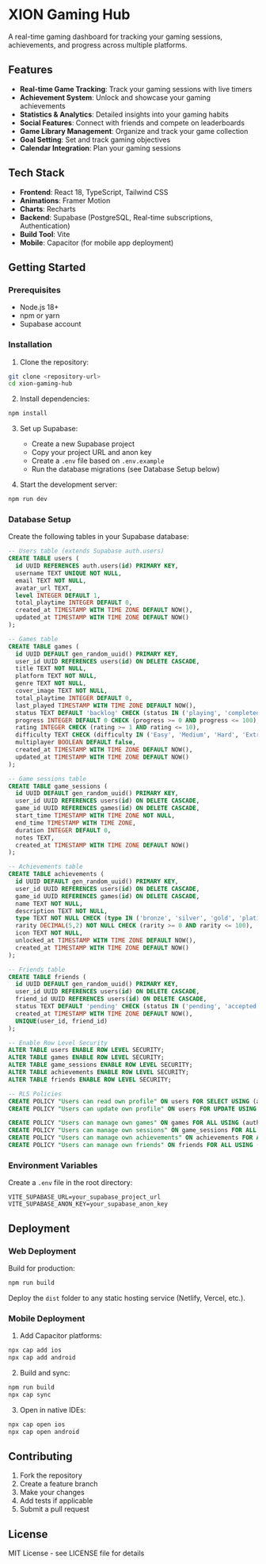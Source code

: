 # XION Gaming Hub

A real-time gaming dashboard for tracking your gaming sessions, achievements, and progress across multiple platforms.

## Features

- **Real-time Game Tracking**: Track your gaming sessions with live timers
- **Achievement System**: Unlock and showcase your gaming achievements
- **Statistics & Analytics**: Detailed insights into your gaming habits
- **Social Features**: Connect with friends and compete on leaderboards
- **Game Library Management**: Organize and track your game collection
- **Goal Setting**: Set and track gaming objectives
- **Calendar Integration**: Plan your gaming sessions

## Tech Stack

- **Frontend**: React 18, TypeScript, Tailwind CSS
- **Animations**: Framer Motion
- **Charts**: Recharts
- **Backend**: Supabase (PostgreSQL, Real-time subscriptions, Authentication)
- **Build Tool**: Vite
- **Mobile**: Capacitor (for mobile app deployment)

## Getting Started

### Prerequisites

- Node.js 18+ 
- npm or yarn
- Supabase account

### Installation

1. Clone the repository:
```bash
git clone <repository-url>
cd xion-gaming-hub
```

2. Install dependencies:
```bash
npm install
```

3. Set up Supabase:
   - Create a new Supabase project
   - Copy your project URL and anon key
   - Create a `.env` file based on `.env.example`
   - Run the database migrations (see Database Setup below)

4. Start the development server:
```bash
npm run dev
```

### Database Setup

Create the following tables in your Supabase database:

```sql
-- Users table (extends Supabase auth.users)
CREATE TABLE users (
  id UUID REFERENCES auth.users(id) PRIMARY KEY,
  username TEXT UNIQUE NOT NULL,
  email TEXT NOT NULL,
  avatar_url TEXT,
  level INTEGER DEFAULT 1,
  total_playtime INTEGER DEFAULT 0,
  created_at TIMESTAMP WITH TIME ZONE DEFAULT NOW(),
  updated_at TIMESTAMP WITH TIME ZONE DEFAULT NOW()
);

-- Games table
CREATE TABLE games (
  id UUID DEFAULT gen_random_uuid() PRIMARY KEY,
  user_id UUID REFERENCES users(id) ON DELETE CASCADE,
  title TEXT NOT NULL,
  platform TEXT NOT NULL,
  genre TEXT NOT NULL,
  cover_image TEXT NOT NULL,
  total_playtime INTEGER DEFAULT 0,
  last_played TIMESTAMP WITH TIME ZONE DEFAULT NOW(),
  status TEXT DEFAULT 'backlog' CHECK (status IN ('playing', 'completed', 'backlog', 'abandoned')),
  progress INTEGER DEFAULT 0 CHECK (progress >= 0 AND progress <= 100),
  rating INTEGER CHECK (rating >= 1 AND rating <= 10),
  difficulty TEXT CHECK (difficulty IN ('Easy', 'Medium', 'Hard', 'Extreme')),
  multiplayer BOOLEAN DEFAULT false,
  created_at TIMESTAMP WITH TIME ZONE DEFAULT NOW(),
  updated_at TIMESTAMP WITH TIME ZONE DEFAULT NOW()
);

-- Game sessions table
CREATE TABLE game_sessions (
  id UUID DEFAULT gen_random_uuid() PRIMARY KEY,
  user_id UUID REFERENCES users(id) ON DELETE CASCADE,
  game_id UUID REFERENCES games(id) ON DELETE CASCADE,
  start_time TIMESTAMP WITH TIME ZONE NOT NULL,
  end_time TIMESTAMP WITH TIME ZONE,
  duration INTEGER DEFAULT 0,
  notes TEXT,
  created_at TIMESTAMP WITH TIME ZONE DEFAULT NOW()
);

-- Achievements table
CREATE TABLE achievements (
  id UUID DEFAULT gen_random_uuid() PRIMARY KEY,
  user_id UUID REFERENCES users(id) ON DELETE CASCADE,
  game_id UUID REFERENCES games(id) ON DELETE CASCADE,
  name TEXT NOT NULL,
  description TEXT NOT NULL,
  type TEXT NOT NULL CHECK (type IN ('bronze', 'silver', 'gold', 'platinum')),
  rarity DECIMAL(5,2) NOT NULL CHECK (rarity >= 0 AND rarity <= 100),
  icon TEXT NOT NULL,
  unlocked_at TIMESTAMP WITH TIME ZONE DEFAULT NOW(),
  created_at TIMESTAMP WITH TIME ZONE DEFAULT NOW()
);

-- Friends table
CREATE TABLE friends (
  id UUID DEFAULT gen_random_uuid() PRIMARY KEY,
  user_id UUID REFERENCES users(id) ON DELETE CASCADE,
  friend_id UUID REFERENCES users(id) ON DELETE CASCADE,
  status TEXT DEFAULT 'pending' CHECK (status IN ('pending', 'accepted', 'blocked')),
  created_at TIMESTAMP WITH TIME ZONE DEFAULT NOW(),
  UNIQUE(user_id, friend_id)
);

-- Enable Row Level Security
ALTER TABLE users ENABLE ROW LEVEL SECURITY;
ALTER TABLE games ENABLE ROW LEVEL SECURITY;
ALTER TABLE game_sessions ENABLE ROW LEVEL SECURITY;
ALTER TABLE achievements ENABLE ROW LEVEL SECURITY;
ALTER TABLE friends ENABLE ROW LEVEL SECURITY;

-- RLS Policies
CREATE POLICY "Users can read own profile" ON users FOR SELECT USING (auth.uid() = id);
CREATE POLICY "Users can update own profile" ON users FOR UPDATE USING (auth.uid() = id);

CREATE POLICY "Users can manage own games" ON games FOR ALL USING (auth.uid() = user_id);
CREATE POLICY "Users can manage own sessions" ON game_sessions FOR ALL USING (auth.uid() = user_id);
CREATE POLICY "Users can manage own achievements" ON achievements FOR ALL USING (auth.uid() = user_id);
CREATE POLICY "Users can manage own friends" ON friends FOR ALL USING (auth.uid() = user_id OR auth.uid() = friend_id);
```

### Environment Variables

Create a `.env` file in the root directory:

```env
VITE_SUPABASE_URL=your_supabase_project_url
VITE_SUPABASE_ANON_KEY=your_supabase_anon_key
```

## Deployment

### Web Deployment

Build for production:
```bash
npm run build
```

Deploy the `dist` folder to any static hosting service (Netlify, Vercel, etc.).

### Mobile Deployment

1. Add Capacitor platforms:
```bash
npx cap add ios
npx cap add android
```

2. Build and sync:
```bash
npm run build
npx cap sync
```

3. Open in native IDEs:
```bash
npx cap open ios
npx cap open android
```

## Contributing

1. Fork the repository
2. Create a feature branch
3. Make your changes
4. Add tests if applicable
5. Submit a pull request

## License

MIT License - see LICENSE file for details